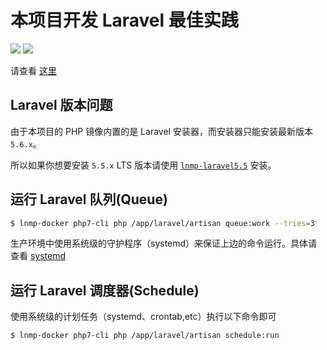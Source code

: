 # 本项目开发 Laravel 最佳实践

[![](https://img.shields.io/badge/AD-%E8%85%BE%E8%AE%AF%E4%BA%91%E5%AE%B9%E5%99%A8%E6%9C%8D%E5%8A%A1-blue.svg)](https://cloud.tencent.com/redirect.php?redirect=10058&cps_key=3a5255852d5db99dcd5da4c72f05df61) [![](https://img.shields.io/badge/Support-%E8%85%BE%E8%AE%AF%E4%BA%91%E8%87%AA%E5%AA%92%E4%BD%93-brightgreen.svg)](https://cloud.tencent.com/developer/support-plan?invite_code=13vokmlse8afh)

请查看 [这里](command.md)

## Laravel 版本问题

由于本项目的 PHP 镜像内置的是 Laravel 安装器，而安装器只能安装最新版本 `5.6.x`。

所以如果你想要安装 `5.5.x` LTS 版本请使用 [`lnmp-laravel5.5`](command.md) 安装。

## 运行 Laravel 队列(Queue)

```bash
$ lnmp-docker php7-cli php /app/laravel/artisan queue:work --tries=3
```

生产环境中使用系统级的守护程序（systemd）来保证上边的命令运行。具体请查看 [systemd](systemd.md)

## 运行 Laravel 调度器(Schedule)

使用系统级的计划任务（systemd、crontab,etc）执行以下命令即可

```bash
$ lnmp-docker php7-cli php /app/laravel/artisan schedule:run
```
